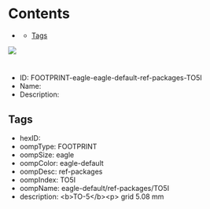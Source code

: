 



Contents
========

* [](#)
	* [Tags](#tags)
  
![][im]
# 

- ID: FOOTPRINT-eagle-eagle-default-ref-packages-TO5I
- Name: 
- Description: 

## Tags

- hexID: 
- oompType: FOOTPRINT
- oompSize: eagle
- oompColor: eagle-default
- oompDesc: ref-packages
- oompIndex: TO5I
- oompName: eagle-default/ref-packages/TO5I
- description: &lt;b&gt;TO-5&lt;/b&gt;&lt;p&gt;&#xD;
grid 5.08 mm



[im]: image.png
